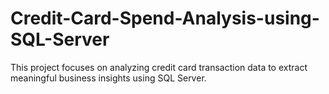 # Credit-Card-Spend-Analysis-using-SQL-Server
This project focuses on analyzing credit card transaction data to extract meaningful business insights using SQL Server.
